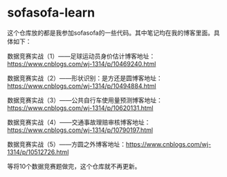 # sofasofa-learn
这个仓库放的都是我参加sofasofa的一些代码。其中笔记均在我的博客里面。具体如下：

数据竞赛实战（1）——足球运动员身价估计博客地址：https://www.cnblogs.com/wj-1314/p/10469240.html

数据竞赛实战（2）——形状识别：是方还是圆博客地址：https://www.cnblogs.com/wj-1314/p/10494884.html

数据竞赛实战（3）——公共自行车使用量预测博客地址：https://www.cnblogs.com/wj-1314/p/10620131.html

数据竞赛实战（4）——交通事故理赔审核博客地址：https://www.cnblogs.com/wj-1314/p/10790197.html

数据竞赛实战（5）——方圆之外博客地址：https://www.cnblogs.com/wj-1314/p/10512726.html

等将10个数据竞赛题做完，这个仓库就不再更新。
